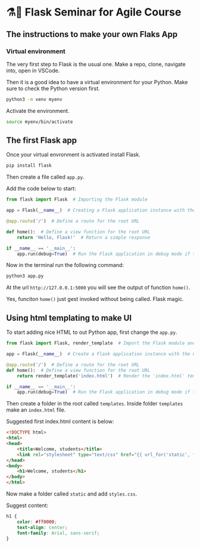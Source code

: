 # ⚗️🧪 Flask Seminar for Agile Course

## The instructions to make your own Flaks App

### Virtual environment

The very first step to Flask is the usual one.
Make a repo, clone, navigate into, open in VSCode.

Then it is a good idea to have a virtual environment for your Python. Make sure to check the Python version first.

```bash
python3 -m venv myenv
```

Activate the environment.

```bash
source myenv/bin/activate
```

## The first Flask app

Once your virtual envronment is activated install Flask.

```bash
pip install flask
```

Then create  a file called `app.py`.

Add the code below to start:

```python
from flask import Flask  # Importing the Flask module

app = Flask(__name__)  # Creating a Flask application instance with the name of the current module (__name__)

@app.route('/')  # Define a route for the root URL

def home():  # Define a view function for the root URL
    return 'Hello, Flask!'  # Return a simple response

if __name__ == '__main__':
    app.run(debug=True)  # Run the Flask application in debug mode if this script is executed directly
```

Now in the terminal run the following command:

```bash
python3 app.py
```

At the url `http://127.0.0.1:5000` you will see the output of function `home()`.

Yes, funciton `home()` just gest invoked without being called. Flask magic.

## Using html templating to make UI

To start adding nice HTML to out Python app, first change the `app.py`.

```python
from flask import Flask, render_template  # Import the Flask module and render_template function

app = Flask(__name__)  # Create a Flask application instance with the name of the current module (__name__)

@app.route('/')  # Define a route for the root URL
def home():  # Define a view function for the root URL
    return render_template('index.html')  # Render the 'index.html' template

if __name__ == '__main__':
    app.run(debug=True)  # Run the Flask application in debug mode if this script is executed directly
```

Then create a folder in the root called `templates`.
Inside folder `templates` make an `index.html` file.

Suggested first index.html content is below:

```html
<!DOCTYPE html>
<html>
<head>
    <title>Welcome, students</title>
    <link rel="stylesheet" type="text/css" href="{{ url_for('static', filename='styles.css') }}">
</head>
<body>
    <h1>Welcome, students</h1>
</body>
</html>
```

Now make a folder called `static` and add `styles.css`.

Suggest content:

```css
h1 {
    color: #ff0000;
    text-align: center;
    font-family: Arial, sans-serif;
}
```